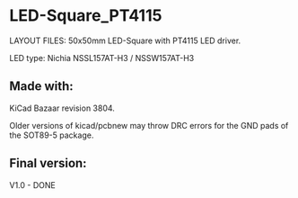 
LED-Square_PT4115
=================

LAYOUT FILES: 50x50mm LED-Square with PT4115 LED driver.

LED type: Nichia NSSL157AT-H3 / NSSW157AT-H3


Made with:
----------

KiCad Bazaar revision 3804.

Older versions of kicad/pcbnew may throw DRC errors
for the GND pads of the SOT89-5 package.


Final version:
--------------

V1.0 - DONE
